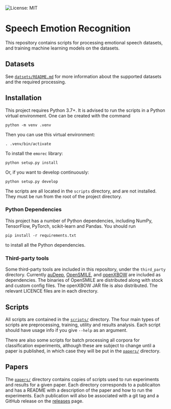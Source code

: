 ![License: MIT](https://img.shields.io/github/license/Broad-Ai-Lab/emotion)

# Speech Emotion Recognition
This repository contains scripts for processing emotional speech
datasets, and training machine learning models on the datasets.

## Datasets
See [`datsets/README.md`](datasets/README.md) for more information about
the supported datasets and the required processing.

## Installation
This project requires Python 3.7+. It is advised to run the scripts in a
Python virtual environment. One can be created with the command
```
python -m venv .venv
```
Then you can use this virtual environment:
```
. .venv/bin/activate
```
To install the `emorec` library:
```
python setup.py install
```
Or, if you want to develop continuously:
```
python setup.py develop
```

The scripts are all located in the `scripts` directory, and are not
installed. They must be run from the root of the project directory.

### Python Dependencies
This project has a number of Python dependencies, including NumPy,
TensorFlow, PyTorch, scikit-learn and Pandas. You should run
```
pip install -r requirements.txt
```
to install all the Python dependencies.

### Third-party tools
Some third-party tools are included in this repository, under the
`third_party` directory. Currently
[auDeep](https://github.com/auDeep/auDeep),
[OpenSMILE](https://www.audeering.com/opensmile/), and
[openXBOW](https://github.com/openXBOW/openXBOW) are included as
dependencies. The binaries of OpenSMILE are distributed along with stock
and custom config files. The openXBOW JAR file is also distributed. The
relevant LICENCE files are in each directory.

## Scripts
All scripts are contained in the [`scripts/`](scripts/) directory. The
four main types of scripts are preprocessing, training, utility and
results analysis. Each script should have usage info if you give
`--help` as an argument.

There are also some scripts for batch processing all corpora for
classification experiments, although these are subject to change until
a paper is published, in which case they will be put in the
[`papers/`](papers/) directory.

## Papers
The [`papers/`](papers/) directory contains copies of scripts used to
run experiments and results for a given paper. Each directory
corresponds to a publicaiton and has a README with a description of the
paper and how to run the experiments. Each publication will also be
associated with a git tag and a GitHub release on the
[releases](https://github.com/Broad-AI-Lab/emotion/releases) page.
